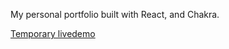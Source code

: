 My personal portfolio built with React, and Chakra.

[Temporary livedemo](https://fabiansolheim.netlify.app/) 

